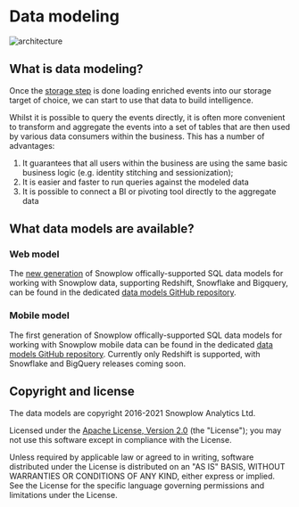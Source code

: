 # Data modeling

![architecture][architecture-image]

## What is data modeling?

Once the [storage step][storage] is done loading enriched events into our storage target of choice, we can start to use that data to build intelligence.

Whilst it is possible to query the events directly, it is often more convenient to transform and aggregate the events into a set of tables that are then used by various data consumers within the business. This has a number of advantages:

1. It guarantees that all users within the business are using the same basic business logic (e.g. identity stitching and sessionization);
2. It is easier and faster to run queries against the modeled data
4. It is possible to connect a BI or pivoting tool directly to the aggregate data

## What data models are available?

### Web model

The [new generation][data-models-blogpost] of Snowplow offically-supported SQL data models for working with Snowplow data, supporting Redshift, Snowflake and Bigquery, can be found in the dedicated [data models GitHub repository][data-models].

### Mobile model

The first generation of Snowplow offically-supported SQL data models for working with Snowplow mobile data can be found in the dedicated [data models GitHub repository][data-models]. Currently only Redshift is supported, with Snowflake and BigQuery releases coming soon.

## Copyright and license

The data models are copyright 2016-2021 Snowplow Analytics Ltd.

Licensed under the [Apache License, Version 2.0][license] (the "License");
you may not use this software except in compliance with the License.

Unless required by applicable law or agreed to in writing, software
distributed under the License is distributed on an "AS IS" BASIS,
WITHOUT WARRANTIES OR CONDITIONS OF ANY KIND, either express or implied.
See the License for the specific language governing permissions and
limitations under the License.

[license]: http://www.apache.org/licenses/LICENSE-2.0
[architecture-image]: https://d3i6fms1cm1j0i.cloudfront.net/github-wiki/images/snowplow-architecture-5-data-modeling.png
[storage]: https://github.com/snowplow/snowplow/tree/master/4-storage
[data-models-blogpost]: https://snowplowanalytics.com/blog/2020/11/13/introducing-a-new-generation-of-our-web-data-model/
[data-models]: https://github.com/snowplow/data-models
